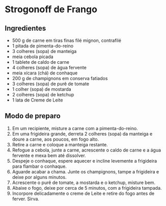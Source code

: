 # Strogonoff de Frango
## Ingredientes

-   500 g de carne em tiras finas filé mignon, contrafilé
-   1 pitada de pimenta-do-reino
-   3 colheres (sopa) de manteiga
-   meia cebola picada
-   1 tablete de caldo de carne
-   4 colheres (sopa) de água fervente
-   meia xícara (chá) de conhaque
-   200 g de champignons em conserva fatiados
-   3 colheres (sopa) de purê de tomate
-   1 colher (sopa) de mostarda
-   2 colheres (sopa) de ketchup
-   1 lata de Creme de Leite

## Modo de preparo

1. Em um recipiente, misture a carne com a pimenta-do-reino.
2. Em uma frigideira grande, derreta 2 colheres (sopa) da manteiga e doure a carne, aos poucos, em fogo alto.
3. Retire a carne e coloque a manteiga restante.
4. Refogue a cebola, junte a carne, acrescente o caldo de carne e a água fervente e mexa bem até dissolver.
5. Despeje o conhaque, espere aquecer e incline levemente a frigideira para flambar o conhaque.
6. Aguarde acabar a chama. Junte os champignons, tampe a frigideira e deixe por alguns minutos.
7. Acrescente o purê de tomate, a mostarda e o ketchup, misture bem.
8. Abaixe o fogo, deixe por cerca de 5 minutos, com a frigideira tampada.
9. Incorpore delicadamente o creme de Leite e retire do fogo antes de ferver. Sirva.